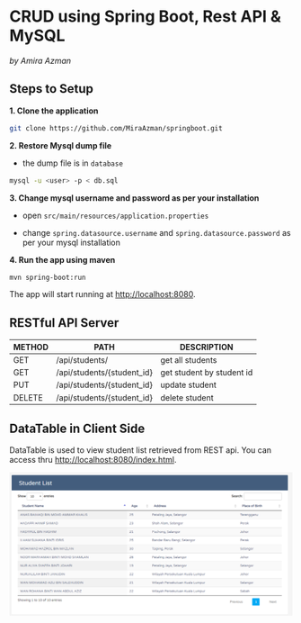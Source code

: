 # CRUD using Spring Boot, Rest API & MySQL
*by Amira Azman*

## Steps to Setup

**1. Clone the application**

```bash
git clone https://github.com/MiraAzman/springboot.git
```

**2. Restore Mysql dump file**

+ the dump file is in `database`

```bash
mysql -u <user> -p < db.sql
```
**3. Change mysql username and password as per your installation**

+ open `src/main/resources/application.properties`

+ change `spring.datasource.username` and `spring.datasource.password` as per your mysql installation

**4. Run the app using maven**

```bash
mvn spring-boot:run
```

The app will start running at <http://localhost:8080>.

## RESTful API Server ##

METHOD | PATH | DESCRIPTION 
------------|-----|------------
GET | /api/students/ | get all students
GET | /api/students/{student_id} | get student by student id
PUT | /api/students/{student_id} | update student
DELETE | /api/students/{student_id} | delete student

## DataTable in Client Side ##

DataTable is used to view student list retrieved from REST api. 
You can access thru <http://localhost:8080/index.html>.

![datatable](src/main/resources/public/images/datatable.png)
